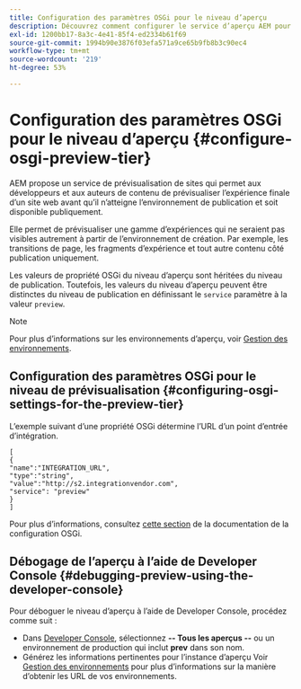 ```yaml
---
title: Configuration des paramètres OSGi pour le niveau d’aperçu
description: Découvrez comment configurer le service d’aperçu AEM pour prévisualiser le contenu avant la mise en ligne.
exl-id: 1200bb17-8a3c-4e41-85f4-ed2334b61f69
source-git-commit: 1994b90e3876f03efa571a9ce65b9fb8b3c90ec4
workflow-type: tm+mt
source-wordcount: '219'
ht-degree: 53%

---
```


# Configuration des paramètres OSGi pour le niveau d’aperçu {#configure-osgi-preview-tier}

AEM propose un service de prévisualisation de sites qui permet aux développeurs et aux auteurs de contenu de prévisualiser l’expérience finale d’un site web avant qu’il n’atteigne l’environnement de publication et soit disponible publiquement.

Elle permet de prévisualiser une gamme d’expériences qui ne seraient pas visibles autrement à partir de l’environnement de création. Par exemple, les transitions de page, les fragments d’expérience et tout autre contenu côté publication uniquement.

Les valeurs de propriété OSGi du niveau d’aperçu sont héritées du niveau de publication. Toutefois, les valeurs du niveau d’aperçu peuvent être distinctes du niveau de publication en définissant le `service` paramètre à la valeur `preview`.

>[!NOTE]
>
>Pour plus d’informations sur les environnements d’aperçu, voir [Gestion des environnements](/help/implementing/cloud-manager/manage-environments.md#access-preview-service).

## Configuration des paramètres OSGi pour le niveau de prévisualisation {#configuring-osgi-settings-for-the-preview-tier}

L’exemple suivant d’une propriété OSGi détermine l’URL d’un point d’entrée d’intégration.

```
[
{
"name":"INTEGRATION_URL",
"type":"string",
"value":"http://s2.integrationvendor.com",
"service": "preview"
}
]
```

Pour plus d’informations, consultez [cette section](/help/implementing/deploying/configuring-osgi.md#author-vs-publish-configuration) de la documentation de la configuration OSGi.

## Débogage de l’aperçu à l’aide de Developer Console {#debugging-preview-using-the-developer-console}

Pour déboguer le niveau d’aperçu à l’aide de Developer Console, procédez comme suit :

* Dans [Developer Console](/help/implementing/developing/introduction/development-guidelines.md#aem-as-a-cloud-service-development-tools), sélectionnez **-- Tous les aperçus --** ou un environnement de production qui inclut **prev** dans son nom.
* Générez les informations pertinentes pour l’instance d’aperçu
Voir [Gestion des environnements](/help/implementing/cloud-manager/manage-environments.md) pour plus d’informations sur la manière d’obtenir les URL de vos environnements.

